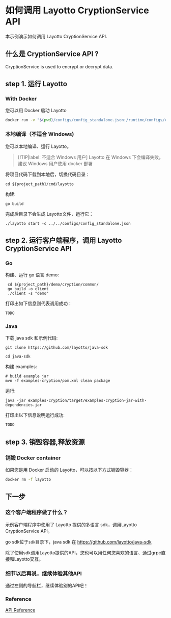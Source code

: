    
# 如何调用 Layotto CryptionService API

本示例演示如何调用 Layotto CryptionService API.

## 什么是 CryptionService API ?

CryptionService is used to encrypt or decrypt data.

## step 1. 运行 Layotto
<!-- tabs:start -->
### **With Docker**
您可以用 Docker 启动 Layotto

```bash
docker run -v "$(pwd)/configs/config_standalone.json:/runtime/configs/config.json" -d  -p 34904:34904 --name layotto layotto/layotto start
```

### **本地编译（不适合 Windows)**
您可以本地编译、运行 Layotto。
> [!TIP|label: 不适合 Windows 用户]
> Layotto 在 Windows 下会编译失败。建议 Windows 用户使用 docker 部署

将项目代码下载到本地后，切换代码目录：

```shell
cd ${project_path}/cmd/layotto
```

构建:

```shell @if.not.exist layotto
go build
```

完成后目录下会生成 Layotto文件，运行它：

```shell @background
./layotto start -c ../../configs/config_standalone.json
```

<!-- tabs:end -->

## step 2. 运行客户端程序，调用 Layotto CryptionService API
<!-- tabs:start -->
### **Go**

构建、运行 go 语言 demo:

```shell
 cd ${project_path}/demo/cryption/common/
 go build -o client
 ./client -s "demo"
```

打印出如下信息则代表调用成功：

```bash
TODO
```

### **Java**

下载 java sdk 和示例代码:

```shell @if.not.exist java-sdk
git clone https://github.com/layotto/java-sdk
```

```shell
cd java-sdk
```

构建 examples:

```shell @if.not.exist examples-cryption/target/examples-cryption-jar-with-dependencies.jar
# build example jar
mvn -f examples-cryption/pom.xml clean package
```

运行:

```shell
java -jar examples-cryption/target/examples-cryption-jar-with-dependencies.jar
```

打印出以下信息说明运行成功:

```bash
TODO
```

<!-- tabs:end -->

## step 3. 销毁容器,释放资源
<!-- tabs:start -->
### **销毁 Docker container**
如果您是用 Docker 启动的 Layotto，可以按以下方式销毁容器：

```bash
docker rm -f layotto
```

<!-- tabs:end -->

## 下一步
### 这个客户端程序做了什么？
示例客户端程序中使用了 Layotto 提供的多语言 sdk，调用Layotto CryptionService API。

go sdk位于`sdk`目录下，java sdk 在 https://github.com/layotto/java-sdk

除了使用sdk调用Layotto提供的API，您也可以用任何您喜欢的语言、通过grpc直接和Layotto交互。

### 细节以后再说，继续体验其他API
通过左侧的导航栏，继续体验别的API吧！

### Reference

[API Reference](https://mosn.io/layotto/api/v1/cryption.html)

<!--design_doc_url-->

 <!-- end services -->

